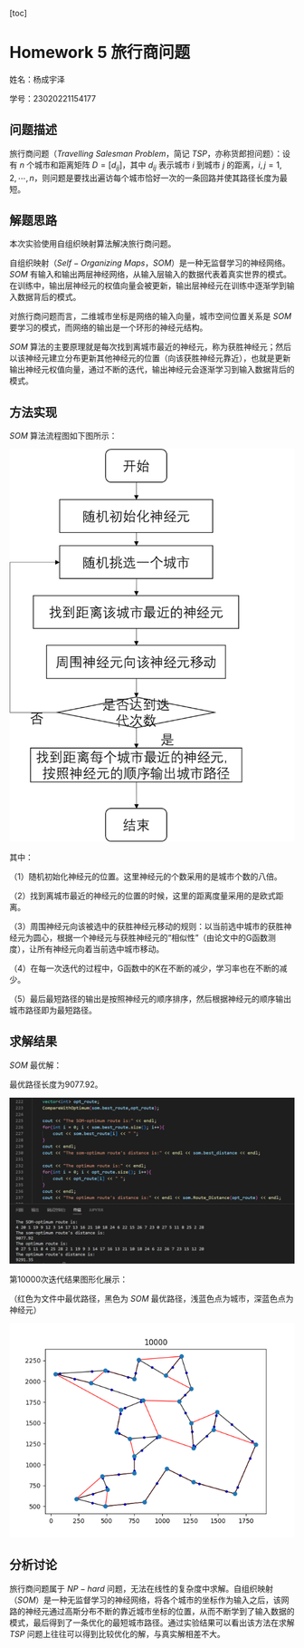 [toc]

# Homework 5 旅行商问题

姓名：杨成宇泽

学号：23020221154177

## 问题描述

旅行商问题（$Travelling \ Salesman \ Problem$，简记 $TSP$，亦称货郎担问题）：设有 $n$ 个城市和距离矩阵 $D = [d_{ij}]$，其中 $d_{ij}$ 表示城市 $i$ 到城市 $j$ 的距离，$i,j = 1,2,\cdots,n$，则问题是要找出遍访每个城市恰好一次的一条回路并使其路径长度为最短。

## 解题思路

本次实验使用自组织映射算法解决旅行商问题。

自组织映射（$Self-Organizing \ Maps$，$SOM$）是一种无监督学习的神经网络。$SOM$ 有输入和输出两层神经网络，从输入层输入的数据代表着真实世界的模式。在训练中，输出层神经元的权值向量会被更新，输出层神经元在训练中逐渐学到输入数据背后的模式。

对旅行商问题而言，二维城市坐标是网络的输入向量，城市空间位置关系是 $SOM$ 要学习的模式，而网络的输出是一个环形的神经元结构。

$SOM$ 算法的主要原理就是每次找到离城市最近的神经元，称为获胜神经元；然后以该神经元建立分布更新其他神经元的位置（向该获胜神经元靠近），也就是更新输出神经元权值向量，通过不断的迭代，输出神经元会逐渐学习到输入数据背后的模式。

## 方法实现

$SOM$ 算法流程图如下图所示：

![flow](./flow.png)

其中：

（1）随机初始化神经元的位置。这里神经元的个数采用的是城市个数的八倍。

（2）找到离城市最近的神经元的位置的时候，这里的距离度量采用的是欧式距离。

（3）周围神经元向该被选中的获胜神经元移动的规则：以当前选中城市的获胜神经元为圆心，根据一个神经元与获胜神经元的“相似性”（由论文中的G函数测度），让所有神经元向着当前选中城市移动。

（4）在每一次迭代的过程中，G函数中的K在不断的减少，学习率也在不断的减少。

（5）最后最短路径的输出是按照神经元的顺序排序，然后根据神经元的顺序输出城市路径即为最短路径。

 ## 求解结果

$SOM$ 最优解：

最优路径长度为9077.92。

![result](./result.png)

第10000次迭代结果图形化展示：

（红色为文件中最优路径，黑色为 $SOM$ 最优路径，浅蓝色点为城市，深蓝色点为神经元）

![10000](./10000.png)

## 分析讨论

旅行商问题属于 $NP-hard$ 问题，无法在线性的复杂度中求解。自组织映射（$SOM$）是一种无监督学习的神经网络，将各个城市的坐标作为输入之后，该网路的神经元通过高斯分布不断的靠近城市坐标的位置，从而不断学到了输入数据的模式，最后得到了一条优化的最短城市路径。通过实验结果可以看出该方法在求解 $TSP$ 问题上往往可以得到比较优化的解，与真实解相差不大。